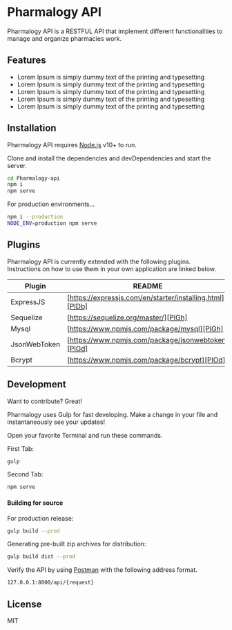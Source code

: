 # Pharmalogy API

Pharmalogy API is a RESTFUL API that implement different functionalities to manage and organize pharmacies work.

## Features

- Lorem Ipsum is simply dummy text of the printing and typesetting
- Lorem Ipsum is simply dummy text of the printing and typesetting
- Lorem Ipsum is simply dummy text of the printing and typesetting
- Lorem Ipsum is simply dummy text of the printing and typesetting
- Lorem Ipsum is simply dummy text of the printing and typesetting

## Installation

Pharmalogy API requires [Node.js](https://nodejs.org/) v10+ to run.

Clone and install the dependencies and devDependencies and start the server.

```sh
cd Pharmalogy-api
npm i
npm serve
```

For production environments...

```sh
npm i --production
NODE_ENV=production npm serve
```

## Plugins

Pharmalogy API is currently extended with the following plugins.
Instructions on how to use them in your own application are linked below.

| Plugin | README |
| ------ | ------ |
| ExpressJS | [https://expressjs.com/en/starter/installing.html][PlDb] |
| Sequelize | [https://sequelize.org/master/][PlGh] |
| Mysql | [https://www.npmjs.com/package/mysql][PlGh] |
| JsonWebToken | [https://www.npmjs.com/package/jsonwebtoken][PlGd] |
| Bcrypt | [https://www.npmjs.com/package/bcrypt][PlOd] |

## Development

Want to contribute? Great!

Pharmalogy uses Gulp for fast developing.
Make a change in your file and instantaneously see your updates!

Open your favorite Terminal and run these commands.

First Tab:

```sh
gulp
```

Second Tab:

```sh
npm serve
```

#### Building for source

For production release:

```sh
gulp build --prod
```

Generating pre-built zip archives for distribution:

```sh
gulp build dist --prod
```

Verify the API by using [Postman](https://www.postman.com/downloads/) with the following address format.

```sh
127.0.0.1:8000/api/{request}
```

## License

MIT